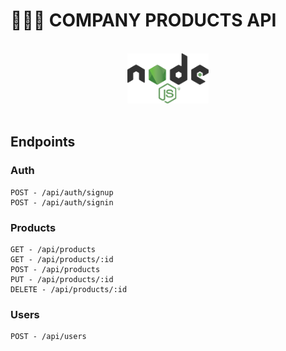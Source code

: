 # 👨🏻‍💻 COMPANY PRODUCTS API

<!-- PROJECT LOGO -->
<br />
<div align="center">
  <a href="https://github.com/DanielEspanadero/company-products-api">
    <img src="docs/logo-node.png" alt="Logo" height="80">
  </a>
</div>

<br>

## Endpoints

### Auth
```
POST - /api/auth/signup
POST - /api/auth/signin
```

### Products
```
GET - /api/products
GET - /api/products/:id
POST - /api/products
PUT - /api/products/:id
DELETE - /api/products/:id
```

### Users
```
POST - /api/users
```